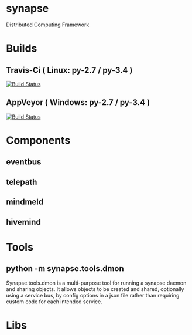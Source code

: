 # synapse
Distributed Computing Framework

# Builds

## Travis-Ci ( Linux: py-2.7 / py-3.4 )
[![Build Status](https://travis-ci.org/vivisect/synapse.svg)](https://travis-ci.org/vivisect/synapse)

## AppVeyor ( Windows: py-2.7 / py-3.4 )
[![Build Status](https://ci.appveyor.com/api/projects/status/github/vivisect/synapse?branch=master&svg=true)](https://ci.appveyor.com/project/invisig0th/synapse/)

# Components

## eventbus

## telepath

## mindmeld

## hivemind

# Tools

## python -m synapse.tools.dmon

Synapse.tools.dmon is a multi-purpose tool for running a synapse daemon and
sharing objects.  It allows objects to be created and shared, optionally using
a service bus, by config options in a json file rather than requiring custom
code for each intended service.

# Libs

